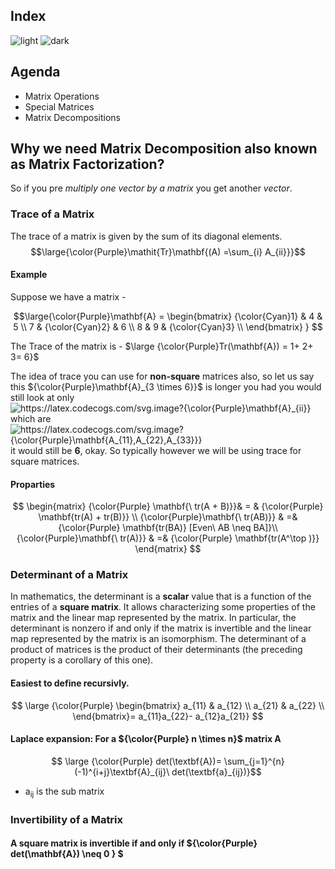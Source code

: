 ## Index
![light](https://user-images.githubusercontent.com/12748752/132402912-1a2a215e-de2f-4536-b28e-e75197136af9.png)
![dark](https://user-images.githubusercontent.com/12748752/132402918-976c6cc7-cc94-4267-9513-b3937504eb63.png)


## Agenda
* Matrix Operations
* Special Matrices
* Matrix Decompositions

## Why we need Matrix Decomposition also known as Matrix Factorization?
So if you pre _multiply one vector by a matrix_ you get another _vector_.


### Trace of a Matrix
The trace of a matrix is given by the sum of its diagonal elements.
$$\large{\color{Purple}\mathit{Tr}\mathbf{(A) =\sum_{i} A_{ii}}}$$
#### Example
Suppose we have a matrix -

$$\large{\color{Purple}\mathbf{A} = \begin{bmatrix}
{\color{Cyan}1} & 4 & 5 \\
7 & {\color{Cyan}2} & 6 \\ 
8 & 9 & {\color{Cyan}3} \\
\end{bmatrix} 
} 
$$

The Trace of the matrix is - $\large {\color{Purple}Tr(\mathbf{A}) = 1+ 2+ 3= 6}$

The idea of trace you can use for **non-square** matrices also, so let us say this ${\color{Purple}\mathbf{A}_{3 \times 6}}$ is longer you had  you would still look at only <img src="https://latex.codecogs.com/svg.image?{\color{Purple}\mathbf{A}_{ii}}" title="https://latex.codecogs.com/svg.image?{\color{Purple}\mathbf{A}_{ii}}" align="center"/> which are <img src="https://latex.codecogs.com/svg.image?{\color{Purple}\mathbf{A_{11},A_{22},A_{33}}}" title="https://latex.codecogs.com/svg.image?{\color{Purple}\mathbf{A_{11},A_{22},A_{33}}}" align="center"/> it would still be **6**, okay. So typically however we will be using trace for square matrices.

#### Proparties
$$
\begin{matrix}
 {\color{Purple} \mathbf{\ tr(A + B)}}& = & {\color{Purple} \mathbf{tr(A) + tr(B)}} \\
 {\color{Purple}\mathbf{\ tr(AB)}} & =& {\color{Purple} \mathbf{tr(BA)} [Even\ AB \neq BA]}\\ 
 {\color{Purple}\mathbf{\ tr(A)}} & =& {\color{Purple} \mathbf{tr(A^\top )}}
\end{matrix}
$$


### Determinant of a Matrix
In mathematics, the determinant is a **scalar** value that is a function of the entries of a **square matrix**. It allows characterizing some properties of the matrix and the linear map represented by the matrix. In particular, the determinant is nonzero if and only if the matrix is invertible and the linear map represented by the matrix is an isomorphism. The determinant of a product of matrices is the product of their determinants (the preceding property is a corollary of this one).
#### Easiest to define recursivly.

$$
\large {\color{Purple} \begin{bmatrix}
a_{11} & a_{12} \\
a_{21} & a_{22} \\
\end{bmatrix}= a_{11}a_{22}- a_{12}a_{21}}
$$

#### Laplace expansion: For a ${\color{Purple} n \times n}$ matrix **A**

$$ \large {\color{Purple} det(\textbf{A})= \sum_{j=1}^{n} (-1)^{i+j}\textbf{A}_{ij}\ det(\textbf{a}_{ij})}$$

* a<sub>ij</sub> is the sub matrix 

### Invertibility of a Matrix
#### A square matrix is invertible if and only if  ${\color{Purple} det(\mathbf{A}) \neq 0 } $
